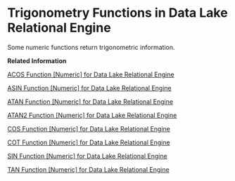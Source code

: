 <!-- loiocaafd14ba30e426ebe9fb9a82ae898e7 -->

# Trigonometry Functions in Data Lake Relational Engine

Some numeric functions return trigonometric information.

**Related Information**  


[ACOS Function \[Numeric\] for Data Lake Relational Engine](acos-function-numeric-for-data-lake-relational-engine-a532c20.md "Returns the arc-cosine, in radians, of a numeric expression.")

[ASIN Function \[Numeric\] for Data Lake Relational Engine](asin-function-numeric-for-data-lake-relational-engine-a534668.md "Returns the arc-sine, in radians, of a number.")

[ATAN Function \[Numeric\] for Data Lake Relational Engine](atan-function-numeric-for-data-lake-relational-engine-a534e83.md "Returns the arc-tangent, in radians, of a number.")

[ATAN2 Function \[Numeric\] for Data Lake Relational Engine](atan2-function-numeric-for-data-lake-relational-engine-a5356c1.md "Returns the arc-tangent, in radians, of the ratio of two numbers.")

[COS Function \[Numeric\] for Data Lake Relational Engine](cos-function-numeric-for-data-lake-relational-engine-a5406e3.md "Returns the cosine of a number, expressed in radians.")

[COT Function \[Numeric\] for Data Lake Relational Engine](cot-function-numeric-for-data-lake-relational-engine-a540f97.md "Returns the cotangent of a number, expressed in radians.")

[SIN Function \[Numeric\] for Data Lake Relational Engine](sin-function-numeric-for-data-lake-relational-engine-a57fd70.md "Returns the sine of a number, expressed in radians.")

[TAN Function \[Numeric\] for Data Lake Relational Engine](tan-function-numeric-for-data-lake-relational-engine-a58a2ec.md "Returns the tangent of a number.")

